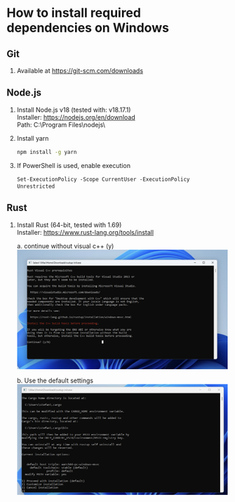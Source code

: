 # How to install required dependencies on Windows

## Git

1. Available at https://git-scm.com/downloads

## Node.js

1. Install Node.js v18 (tested with: v18.17.1)  \
    Installer: https://nodejs.org/en/download \
    Path:      C:\Program Files\nodejs\

2. Install yarn
   ```bash
   npm install -g yarn
   ```

3. If PowerShell is used, enable execution
   ```pwsh
   Set-ExecutionPolicy -Scope CurrentUser -ExecutionPolicy Unrestricted
   ```


## Rust

1. Install Rust (64-bit, tested with 1.69) \
    Installer: https://www.rust-lang.org/tools/install

    a. continue without visual c++ (y)
    ![Skip C++ install](./images/win-rust-install-1.png)

    b. Use the default settings
    ![Default Settings](./images/win-rust-install-2.png)

